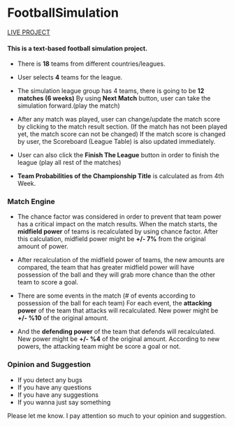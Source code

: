 # FootballSimulation

[LIVE PROJECT](https://canersezgin.github.io/FootballSimulation/)

#### This is a text-based football simulation project. 
* There is **18** teams from different countries/leagues. 
* User selects **4** teams for the league. 

* The simulation league group has 4 teams, there is going to be **12 matches (6 weeks)**
By using **Next Match** button, user can take the simulation forward.(play the match)

* After any match was played, user can change/update the match score by clicking to the match result section. (If the match has not been played yet, the match score can not be changed) 
If the match score is changed by user, the Scoreboard (League Table) is also updated immediately. 

* User can also click the **Finish The League** button in order to finish the league (play all rest of the matches)

* **Team Probabilities of the Championship Title** is calculated as from 4th Week. 

### Match Engine
* The chance factor was considered in order to prevent that team power has a critical impact on the match results. 
When the match starts, the **midfield power** of teams is recalculated by using chance factor. After this calculation, midfield power might be **+/- 7%** from the original amount of power. 

* After recalculation of the midfield power of teams, the new amounts are compared, the team that has greater midfield power will have possession of the ball and they will grab more chance than the other team to score a goal. 

* There are some events in the match (# of events according to possession of the ball for each team) 
For each event, the **attacking power** of the team that attacks will recalculated. New power might be **+/- %10** of the original amount. 
* And the **defending power** of the team that defends will recalculated. New power might be **+/- %4** of the original amount. 
According to new powers, the attacking team might be score a goal or not. 

### Opinion and Suggestion

- If you detect any bugs
- If you have any questions
- If you have any suggestions
- If you wanna just say something

Please let me know. I pay attention so much to your opinion and suggestion.
